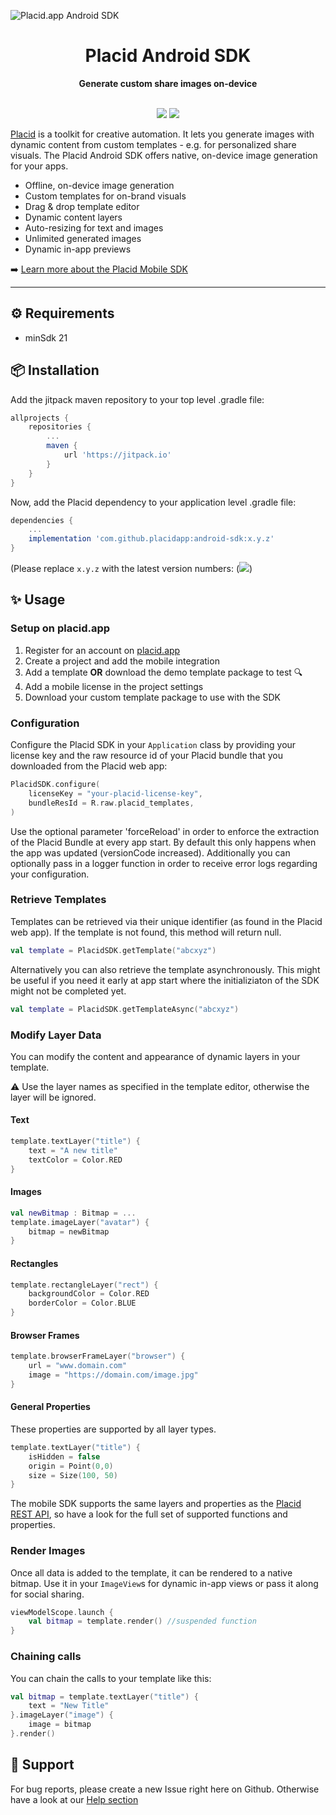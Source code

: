 ![Placid.app Android SDK](https://user-images.githubusercontent.com/4189032/155148667-3518959f-5c2b-4753-8929-0436a8cccf59.gif)

<div align="center">
  <h1>Placid Android SDK</h1>
  <strong>Generate custom share images on-device</strong>
  <br /><br />

<p align="center">
  <a href="https://jitpack.io/#com.github.placidapp/android-sdk"><img src="https://jitpack.io/v/com.github.placidapp/android-sdk.svg" /></a>
  <a href="#"><img src="https://img.shields.io/badge/minSdk-21-lightblue" /></a>
</p>

</div>

[Placid](https://placid.app) is a toolkit for creative automation. It lets you generate images with dynamic content from custom templates - e.g. for personalized share visuals. The Placid Android SDK offers native, on-device image generation for your apps.

* Offline, on-device image generation
* Custom templates for on-brand visuals
* Drag & drop template editor
* Dynamic content layers
* Auto-resizing for text and images
* Unlimited generated images
* Dynamic in-app previews

➡️ [Learn more about the Placid Mobile SDK](http://placid.app/solutions/mobile-sdk)

---

## ⚙️ Requirements

- minSdk 21

## 📦️ Installation

Add the jitpack maven repository to your top level .gradle file:

```groovy
allprojects {
    repositories {
        ...
        maven {
            url 'https://jitpack.io'
        }
    }
}
```

Now, add the Placid dependency to your application level .gradle file:
```groovy
dependencies {
    ...
    implementation 'com.github.placidapp:android-sdk:x.y.z'
}
```
(Please replace ```x.y.z``` with the latest version numbers: ([![](https://jitpack.io/v/com.github.placidapp/android-sdk.svg)](https://jitpack.io/#com.github.placidapp/android-sdk))

## ✨ Usage

### Setup on placid.app

1. Register for an account on [placid.app](https://placid.app)
2. Create a project and add the mobile integration
3. Add a template **OR** download the demo template package to test 🔍️
4. Add a mobile license in the project settings
5. Download your custom template package to use with the SDK

### Configuration

Configure the Placid SDK in your `Application` class by providing your license key and the raw resource id of your Placid bundle that you downloaded from the Placid web app:

```kotlin
PlacidSDK.configure(
    licenseKey = "your-placid-license-key",
    bundleResId = R.raw.placid_templates,
)
```
Use the optional parameter 'forceReload' in order to enforce the extraction of the Placid Bundle at every app start. By default this only happens when the app was updated (versionCode increased).
Additionally you can optionally pass in a logger function in order to receive error logs regarding your configuration.

### Retrieve Templates

Templates can be retrieved via their unique identifier (as found in the Placid web app). If the template is not found, this method will return null.
```kotlin
val template = PlacidSDK.getTemplate("abcxyz")
```

Alternatively you can also retrieve the template asynchronously. This might be useful if you need it early at app start where the initializiaton of the SDK might not be completed yet.
```kotlin
val template = PlacidSDK.getTemplateAsync("abcxyz")
```

### Modify Layer Data

You can modify the content and appearance of dynamic layers in your template.

:warning: Use the layer names as specified in the template editor, otherwise the layer will be ignored.

#### Text

```kotlin
template.textLayer("title") {
    text = "A new title"
    textColor = Color.RED
}
```

#### Images

```kotlin
val newBitmap : Bitmap = ...
template.imageLayer("avatar") {
    bitmap = newBitmap
}
```

#### Rectangles

```kotlin
template.rectangleLayer("rect") {
    backgroundColor = Color.RED
    borderColor = Color.BLUE
}
```

#### Browser Frames

```kotlin
template.browserFrameLayer("browser") {
    url = "www.domain.com"
    image = "https://domain.com/image.jpg"
}
```

#### General Properties

These properties are supported by all layer types.

```kotlin
template.textLayer("title") {
    isHidden = false
    origin = Point(0,0)
    size = Size(100, 50)
}
```

The mobile SDK supports the same layers and properties as the [Placid REST API](https://placid.app/docs/2.0/rest/layers), so have a look for the full set of supported functions and properties.

### Render Images

Once all data is added to the template, it can be rendered to a native bitmap. Use it in your `ImageView`s for dynamic in-app views or pass it along for social sharing.

```kotlin
viewModelScope.launch {
    val bitmap = template.render() //suspended function
}
```

### Chaining calls

You can chain the calls to your template like this:

```kotlin
val bitmap = template.textLayer("title") {
    text = "New Title"
}.imageLayer("image") {
    image = bitmap
}.render()
```

## 💬 Support

For bug reports, please create a new Issue right here on Github. Otherwise have a look at our [Help section](https://placid.app/help)
